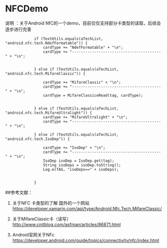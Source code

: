 # NFCDemo

说明 ：关于Android NfC的一个demo，目前仅仅支持部分卡类型的读取，后续会逐步进行完善

                 if (TextUtils.equals(aTechList, "android.nfc.tech.NdefFormatable")) {
                     cardType += "NdefFormatable" + "\n";
                     cardType += "----------------------------------------" + "\n";
 
 
                 } else if (TextUtils.equals(aTechList, "android.nfc.tech.MifareClassic")) {
 
                     cardType += "MifareClassic" + "\n";
                     cardType += "----------------------------------------" + "\n";
                     cardType = MifareClassiceRead(tag, cardType);
 
 
                 } else if (TextUtils.equals(aTechList, "android.nfc.tech.MifareUltralight")) {
                     cardType += "MifareUltralight" + "\n";
                     cardType += "----------------------------------------" + "\n";
 
                 } else if (TextUtils.equals(aTechList, "android.nfc.tech.IsoDep")) {
 
                     cardType += "IsoDep" + "\n";
                     cardType += "----------------------------------------" + "\n";
                     IsoDep isoDep = IsoDep.get(tag);
                     String isoDeps = isoDep.toString();
                     Log.e(TAG, "isoDeps==" + isoDeps);

 
                 }

##参考文献：  
1. 关于NFC 卡类型的了解  国外的一个网站 https://developer.xamarin.com/api/type/Android.Nfc.Tech.MifareClassic/
            
2. 关于MifareClassic卡（读写）  http://www.cnitblog.com/asfman/articles/86871.html
            
3. Android官网关于NFc https://developer.android.com/guide/topics/connectivity/nfc/index.html
